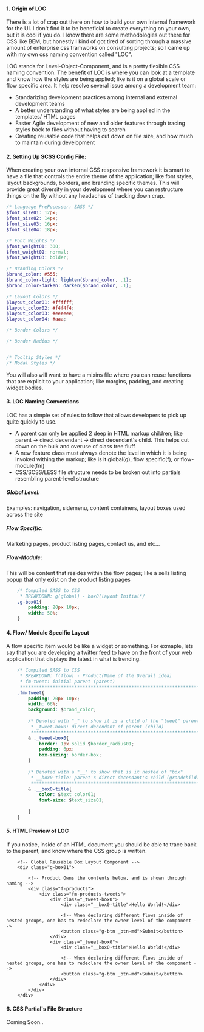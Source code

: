 #### 1. Origin of LOC
There is a lot of crap out there on how to build your own internal framework for the UI. I don't find it to be beneficial to create everything on your own, but it is cool if you do. I know there are some methodologies out there for CSS like BEM, but honestly I kind of got tired of sorting through a massive amount of enterprise css framworks on consulting projects; so I came up with my own css naming convention called "LOC".

LOC stands for Level-Object-Component, and is a pretty flexible CSS naming convention. The benefit of LOC is where you can look at a template and know how the styles are being applied; like is it on a global scale or flow specific area. It help resolve several issue among a development team:

 - Standarizing development practices among internal and external development teams
 - A better understanding of what styles are being applied in the templates/ HTML pages
 - Faster Agile development of new and older features through tracing styles back to files without having to search
 - Creating reusable code that helps cut down on file size, and how much to maintain during development

#### 2. Setting Up SCSS Config File:
When creating your own internal CSS responsive framework it is smart to have a file that controls the entire theme of the application; like font styles, layout backgrounds, borders, and branding specific themes. This will provide great diversity in your development where you can restructure things on the fly without any headaches of tracking down crap.

```scss
/* Language PrePocesser: SASS */
$font_size01: 12px;
$font_size02: 14px;
$font_size03: 16px;
$font_size04: 18px;

/* Font Weights */
$font_weight01: 300;
$font_weight02: normal;
$font_weight03: bolder;

/* Branding Colors */
$brand_color: #555;
$brand_color-light: lighten($brand_color, .1);
$brand_color-darken: darken($brand_color, .1);

/* Layout Colors */
$layout_color01: #ffffff;
$layout_color02: #f4f4f4;
$layout_color03: #eeeeee;
$layout_color04: #aaa;

/* Border Colors */

/* Border Radius */


/* Tooltip Styles */
/* Modal Styles */
```
You will also will want to have a mixins file where you can reuse functions that are explicit to your application; like margins, padding, and creating widget bodies.

#### 3. LOC Naming Conventions
LOC has a simple set of rules to follow that allows developers to pick up quite quickly to use.
- A parent can only be applied 2 deep in HTML markup children; like parent -> direct decendant -> direct decendant's child. This helps cut down on the bulk and overuse of class tree fluff
- A new feature class must always denote the level in which it is being invoked withing the markup; like is it global(g), flow specific(f), or flow-module(fm)
- CSS/SCSS/LESS file structure needs to be broken out into partials resembling parent-level structure

##### Global Level:
Examples: navigation, sidemenu, content containers, layout boxes used across the site

##### Flow Specific: 
Marketing pages, product listing pages, contact us, and etc...

##### Flow-Module:
This will be content that resides within the flow pages; like a sells listing popup that only exist on the product listing pages



```css
    /* Compiled SASS to CSS
     * BREAKDOWN: g(global) - box0(layout Initial*/
    .g-box01{
        padding: 20px 10px;
        width: 50%;
    }
```

#### 4. Flow/ Module Specific Layout
A flow specific item would be like a widget or something. For exmaple, lets say that you are developing a twitter feed to have on the front of your web application that displays the latest in what is trending.

```css
    /* Compiled SASS to CSS
     * BREAKDOWN: f(flow) - Product(Name of the Overall idea)
     * fm-tweet: initial parent (parent)
     ************************************************************************ */
    .fm-tweet{
        padding: 20px 10px;
        width: 66%;
        background: $brand_color;
    
        /* Denoted with "_" to show it is a child of the "tweet" parent
         * _tweet-box0: direct decendant of parent (child)
         ******************************************************************** */
        & ._tweet-box0{
            border: 1px solid $border_radius01;
            padding: 6px;
            box-sizing: border-box;
        }
        
        /* Denoted with a "__" to show that is it nested of "box" 
         * __box0-title: parent's direct decendant's child (grandchild)
         ******************************************************************** */      
        & .__box0-title{
            color: $text_color01;
            font-size: $text_size01;
            
        }
    }

```
#### 5. HTML Preview of LOC
If you notice, inside of an HTML document you should be able to trace back to the parent, and know where the CSS group is written.

```
    <!-- Global Reusable Box Layout Component -->
    <div class="g-box01">
    
        <!-- Product Owns the contents below, and is shown through naming -->
        <div class="f-products">
            <div class="fm-products-tweets">
                <div class="_tweet-box0">
                    <div class="__box0-title">Hello World!</div>
                    
                    <!-- When declaring different flows inside of nested groups, one has to redeclare the owner level of the component -->
                    <button class="g-btn _btn-md">Submit</button>
                </div>
                <div class="_tweet-box0">
                    <div class="__box0-title">Hello World!</div>
                    
                    <!-- When declaring different flows inside of nested groups, one has to redeclare the owner level of the component -->
                    <button class="g-btn _btn-md">Submit</button>
                </div>
            </div>
        </div>
    </div>
```

#### 6. CSS Partial's File Structure
Coming Soon..